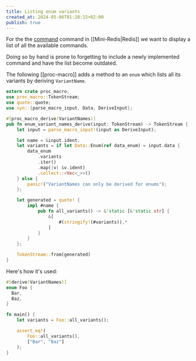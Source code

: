 ```yaml
---
title: Listing enum variants
created_at: 2024-05-06T01:28:15+02:00
publish: true
---
```


For the the [command](https://redis.io/docs/latest/commands/command/) command in [[Mini-Redis|Redis]] we want to display a list of all the available commands.

Doing so by hand is prone to forgetting to include a newly implemented command and have the list become outdated.

The following [[proc-macro]] adds a method to an `enum` which lists all its variants by deriving `VariantName`.

```rs
extern crate proc_macro;
use proc_macro::TokenStream;
use quote::quote;
use syn::{parse_macro_input, Data, DeriveInput};

#[proc_macro_derive(VariantNames)]
pub fn enum_variant_names_derive(input: TokenStream) -> TokenStream {
    let input = parse_macro_input!(input as DeriveInput);

    let name = &input.ident;
    let variants = if let Data::Enum(ref data_enum) = input.data {
        data_enum
            .variants
            .iter()
            .map(|v| &v.ident)
            .collect::<Vec<_>>()
    } else {
        panic!("VariantNames can only be derived for enums");
    };

    let generated = quote! {
        impl #name {
            pub fn all_variants() -> &'static [&'static str] {
                &[
                    #(stringify!(#variants)),*
                ]
            }
        }
    };

    TokenStream::from(generated)
}
```

Here's how it's used:

```rs
#[derive(VariantNames)]
enum Foo {
  Bar,
  Baz,
}

fn main() {
    let variants = Foo::all_variants();

    assert_eq!(
        Foo::all_variants(),
        ["Bar", "Baz"]
    );
}
```